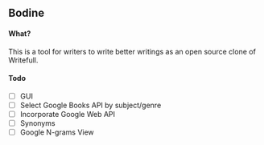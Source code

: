 Bodine
-----

#### What?
This is a tool for writers to write better writings as an open source clone of Writefull.

#### Todo
- [ ] GUI
- [ ] Select Google Books API by subject/genre
- [ ] Incorporate Google Web API
- [ ] Synonyms
- [ ] Google N-grams View
